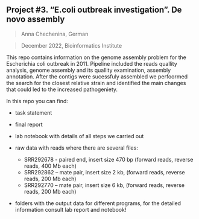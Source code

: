 ## Project #3. “E.coli outbreak investigation”. De novo assembly

> Anna Chechenina, German 

> December 2022, Bioinformatics Institute

This repo contains information on the genome assembly problem for the Escherichia coli outbreak in 2011. Pipeline included the reads quallity analysis, genome assembly and its quallity examination, assembly annotation. After the contigs were sucessfuly assembled we perfoormed the search for the closest relative strain and identified the main changes that could led to the increased pathogeniety.

In this repo you can find:
* task statement 
* final report
* lab notebook with details of all steps we carried out
* raw data with reads where there are several files:
  - SRR292678 - paired end, insert size 470 bp (forward reads, reverse reads, 400 Mb each)
  - SRR292862 – mate pair, insert size 2 kb, (forward reads, reverse reads, 200 Mb each)
  - SRR292770 – mate pair, insert size 6 kb, (forward reads, reverse reads, 200 Mb each)

* folders with the output data for different programs, for the detailed information consult lab report and notebook!


